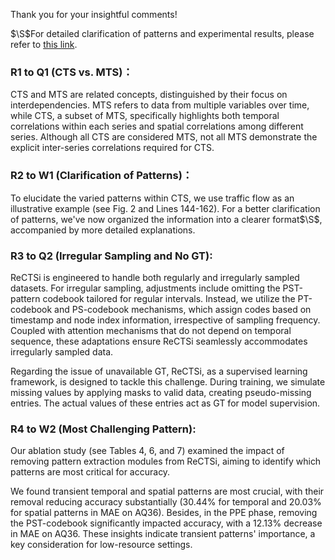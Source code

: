 Thank you for your insightful comments!

$\S$For detailed clarification of patterns and experimental results, please refer to [this link](http://bit.ly/49ADwMX).
### R1 to Q1 (CTS vs. MTS)：
CTS and MTS are related concepts, distinguished by their focus on interdependencies. MTS refers to data from multiple variables over time, while CTS, a subset of MTS, specifically highlights both temporal correlations within each series and spatial correlations among different series. Although all CTS are considered MTS, not all MTS demonstrate the explicit inter-series correlations required for CTS.
### R2 to W1 (Clarification of Patterns)：
To elucidate the varied patterns within CTS, we use traffic flow as an illustrative example (see Fig. 2 and Lines 144-162). For a better clarification of patterns, we've now organized the information into a clearer format$\S$, accompanied by more detailed explanations.
### R3 to Q2 (Irregular Sampling and No GT):
ReCTSi is engineered to handle both regularly and irregularly sampled datasets. For irregular sampling, adjustments include omitting the PST-pattern codebook tailored for regular intervals. Instead, we utilize the PT-codebook and PS-codebook mechanisms, which assign codes based on timestamp and node index information, irrespective of sampling frequency. Coupled with attention mechanisms that do not depend on temporal sequence, these adaptations ensure ReCTSi seamlessly accommodates irregularly sampled data.

Regarding the issue of unavailable GT, ReCTSi, as a supervised learning framework, is designed to tackle this challenge. During training, we simulate missing values by applying masks to valid data, creating pseudo-missing entries. The actual values of these entries act as GT for model supervision. 
### R4 to W2 (Most Challenging Pattern):
Our ablation study (see Tables 4, 6, and 7) examined the impact of removing pattern extraction modules from ReCTSi, aiming to identify which patterns are most critical for accuracy.

We found transient temporal and spatial patterns are most crucial, with their removal reducing accuracy substantially (30.44% for temporal and 20.03% for spatial patterns in MAE on AQ36). Besides, in the PPE phase, removing the PST-codebook significantly impacted accuracy, with a 12.13% decrease in MAE on AQ36. These insights indicate transient patterns' importance, a key consideration for low-resource settings. 
